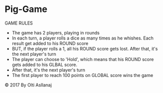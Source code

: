 # Pig-Game

GAME RULES

- The game has 2 players, playing in rounds
- In each turn, a player rolls a dice as many times as he whishes. Each result     get added to his ROUND score
- BUT, if the player rolls a 1, all his ROUND score gets lost. After that, it's     the next player's turn
- The player can choose to 'Hold', which means that his ROUND score gets added to   his GLBAL score.
- After that, it's the next player's turn
- The first player to reach 100 points on GLOBAL score wins the game

 © 2017 By Olti Asllanaj


